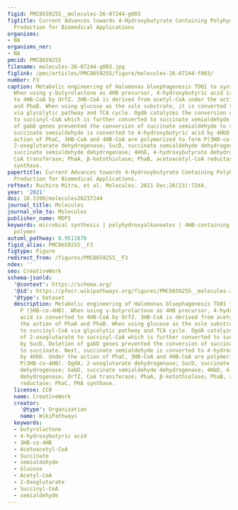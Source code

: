 ```yaml
---
figid: PMC8659255__molecules-26-07244-g003
figtitle: Current Advances towards 4-Hydroxybutyrate Containing Polyhydroxyalkanoates
  Production for Biomedical Applications
organisms:
- NA
organisms_ner:
- NA
pmcid: PMC8659255
filename: molecules-26-07244-g003.jpg
figlink: /pmc/articles/PMC8659255/figure/molecules-26-07244-f003/
number: F3
caption: Metabolic engineering of Halomonas bluephagenesis TD01 to synthesize P (3HB-co-4HB).
  When using γ-butyrolactone as 4HB precursor, 4-hydroxybutyric acid is converted
  to 4HB-CoA by OrfZ. 3HB-CoA is derived from acetyl-CoA under the action of PhaA
  and PhaB. When using glucose as the sole substrate, it is converted to succinyl-CoA
  via glycolytic pathway and TCA cycle. OgdA catalyzes the conversion of 2-oxoglutarate
  to succinyl-CoA which is further converted to succinate semialdehyde by SucD. Deletion
  of gabD genes prevented the conversion of succinate semialdehyde to succinate. Next,
  succinate semialdehyde is converted to 4-hydroxybutyric acid by 4HbD. Under the
  action of PhaC, 3HB-CoA and 4HB-CoA are polymerized to form P(3HB-co-4HB). OgdA,
  2-oxoglutarate dehydrogenase; SucD, succinate semialdehyde dehydrogenase; GabD,
  succinate semialdehyde dehydrogenase; 4HbD, 4-hydroxybutyrate dehydrogenase; OrfZ,
  CoA transferase; PhaA, β-ketothiolase; PhaB, acetoacetyl-CoA reductase; PhaC, PHA
  synthase.
papertitle: Current Advances towards 4-Hydroxybutyrate Containing Polyhydroxyalkanoates
  Production for Biomedical Applications.
reftext: Ruchira Mitra, et al. Molecules. 2021 Dec;26(23):7244.
year: '2021'
doi: 10.3390/molecules26237244
journal_title: Molecules
journal_nlm_ta: Molecules
publisher_name: MDPI
keywords: microbial synthesis | polyhydroxyalkanoates | 4HB-containing PHA | elastic
  polymer
automl_pathway: 0.9511876
figid_alias: PMC8659255__F3
figtype: Figure
redirect_from: /figures/PMC8659255__F3
ndex: ''
seo: CreativeWork
schema-jsonld:
  '@context': https://schema.org/
  '@id': https://pfocr.wikipathways.org/figures/PMC8659255__molecules-26-07244-g003.html
  '@type': Dataset
  description: Metabolic engineering of Halomonas bluephagenesis TD01 to synthesize
    P (3HB-co-4HB). When using γ-butyrolactone as 4HB precursor, 4-hydroxybutyric
    acid is converted to 4HB-CoA by OrfZ. 3HB-CoA is derived from acetyl-CoA under
    the action of PhaA and PhaB. When using glucose as the sole substrate, it is converted
    to succinyl-CoA via glycolytic pathway and TCA cycle. OgdA catalyzes the conversion
    of 2-oxoglutarate to succinyl-CoA which is further converted to succinate semialdehyde
    by SucD. Deletion of gabD genes prevented the conversion of succinate semialdehyde
    to succinate. Next, succinate semialdehyde is converted to 4-hydroxybutyric acid
    by 4HbD. Under the action of PhaC, 3HB-CoA and 4HB-CoA are polymerized to form
    P(3HB-co-4HB). OgdA, 2-oxoglutarate dehydrogenase; SucD, succinate semialdehyde
    dehydrogenase; GabD, succinate semialdehyde dehydrogenase; 4HbD, 4-hydroxybutyrate
    dehydrogenase; OrfZ, CoA transferase; PhaA, β-ketothiolase; PhaB, acetoacetyl-CoA
    reductase; PhaC, PHA synthase.
  license: CC0
  name: CreativeWork
  creator:
    '@type': Organization
    name: WikiPathways
  keywords:
  - butyrolactone
  - 4-hydroxybutyric acid
  - 3HB-co-4HB
  - Acetoacetyl-CoA
  - Succinate
  - semialdehyde
  - Glucose
  - Acetyl-CoA
  - 2-Oxoglutarate
  - Succinyl-CoA
  - semialdehyde
---
```

